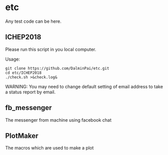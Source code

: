 # etc
Any test code can be here.

## ICHEP2018
Please run this script in you local computer.

Usage:

	git clone https://github.com/DalminPai/etc.git
	cd etc/ICHEP2018
	./check.sh >&check.log&

WARNING: You may need to change default setting of email address to take a status report by email.

## fb_messenger
The messenger from machine using facebook chat

## PlotMaker
The macros which are used to make a plot

